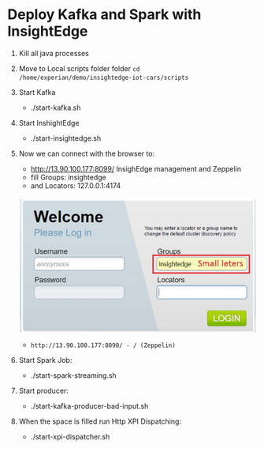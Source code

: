 # Deploy Kafka and Spark with InsightEdge

1.	Kill all java processes
1.	Move to Local scripts folder folder `cd /home/experian/demo/insightedge-iot-cars/scripts`
1.	Start Kafka
    - ./start-kafka.sh
1.	Start InshightEdge
    - ./start-insightedge.sh
1.	Now we can connect with the browser to:
    - http://13.90.100.177:8099/ InsighEdge management and Zeppelin
    - fill Groups: insightedge
    - and Locators: 127.0.0.1:4174

    ![](images/Deploy_Kafka_and_Spark_with_InsightEdge_v2_25_JUL.jpg)

    - `http://13.90.100.177:8090/ - / (Zeppelin)`

1.	Start Spark Job:
    - ./start-spark-streaming.sh
1.	Start producer:
    - ./start-kafka-producer-bad-input.sh
1.	When the space is filled run Http XPI Dispatching:
    - ./start-xpi-dispatcher.sh
